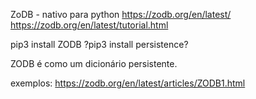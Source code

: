ZoDB - nativo para python
https://zodb.org/en/latest/
https://zodb.org/en/latest/tutorial.html

pip3 install ZODB
?pip3 install persistence?

ZODB é como um dicionário persistente.

exemplos:
https://zodb.org/en/latest/articles/ZODB1.html

